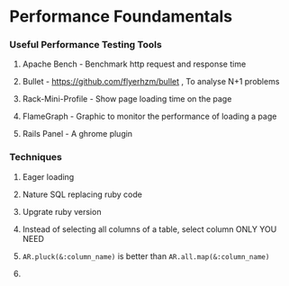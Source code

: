 # Performance Foundamentals

### Useful Performance Testing Tools

1. Apache Bench - Benchmark http request and response time

2. Bullet - https://github.com/flyerhzm/bullet , To analyse N+1 problems

3. Rack-Mini-Profile - Show page loading time on the page

4. FlameGraph - Graphic to monitor the performance of loading a page

5. Rails Panel -  A ghrome plugin 

### Techniques

1. Eager loading

2. Nature SQL replacing ruby code

3. Upgrate ruby version

4. Instead of selecting all columns of a table, select column ONLY YOU NEED

5. `AR.pluck(&:column_name)` is better than `AR.all.map(&:column_name)` 

6. 

